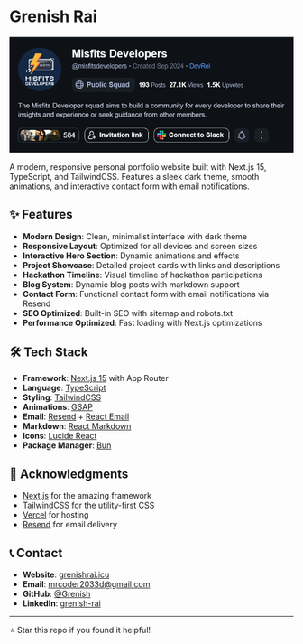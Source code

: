 # Grenish Rai

![Portfolio Preview](./public/ss.png)

A modern, responsive personal portfolio website built with Next.js 15, TypeScript, and TailwindCSS. Features a sleek dark theme, smooth animations, and interactive contact form with email notifications.


## ✨ Features

- **Modern Design**: Clean, minimalist interface with dark theme
- **Responsive Layout**: Optimized for all devices and screen sizes
- **Interactive Hero Section**: Dynamic animations and effects
- **Project Showcase**: Detailed project cards with links and descriptions
- **Hackathon Timeline**: Visual timeline of hackathon participations
- **Blog System**: Dynamic blog posts with markdown support
- **Contact Form**: Functional contact form with email notifications via Resend
- **SEO Optimized**: Built-in SEO with sitemap and robots.txt
- **Performance Optimized**: Fast loading with Next.js optimizations

## 🛠️ Tech Stack

- **Framework**: [Next.js 15](https://nextjs.org/) with App Router
- **Language**: [TypeScript](https://www.typescriptlang.org/)
- **Styling**: [TailwindCSS](https://tailwindcss.com/)
- **Animations**: [GSAP](https://greensock.com/gsap/)
- **Email**: [Resend](https://resend.com/) + [React Email](https://react.email/)
- **Markdown**: [React Markdown](https://github.com/remarkjs/react-markdown)
- **Icons**: [Lucide React](https://lucide.dev/)
- **Package Manager**: [Bun](https://bun.sh/)


## 🙏 Acknowledgments

- [Next.js](https://nextjs.org/) for the amazing framework
- [TailwindCSS](https://tailwindcss.com/) for the utility-first CSS
- [Vercel](https://vercel.com/) for hosting
- [Resend](https://resend.com/) for email delivery

## 📞 Contact

- **Website**: [grenishrai.icu](https://grenishrai.icu)
- **Email**: mrcoder2033d@gmail.com
- **GitHub**: [@Grenish](https://github.com/Grenish)
- **LinkedIn**: [grenish-rai](https://linkedin.com/in/grenish-rai)

---

⭐ Star this repo if you found it helpful!
